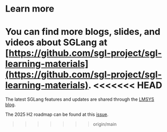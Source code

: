 # Learn more

You can find more blogs, slides, and videos about SGLang at [https://github.com/sgl-project/sgl-learning-materials](https://github.com/sgl-project/sgl-learning-materials).
<<<<<<< HEAD
=======

The latest SGLang features and updates are shared through the [LMSYS blog](https://lmsys.org/blog/).

The 2025 H2 roadmap can be found at this [issue](https://github.com/sgl-project/sglang/issues/7736).
>>>>>>> origin/main
